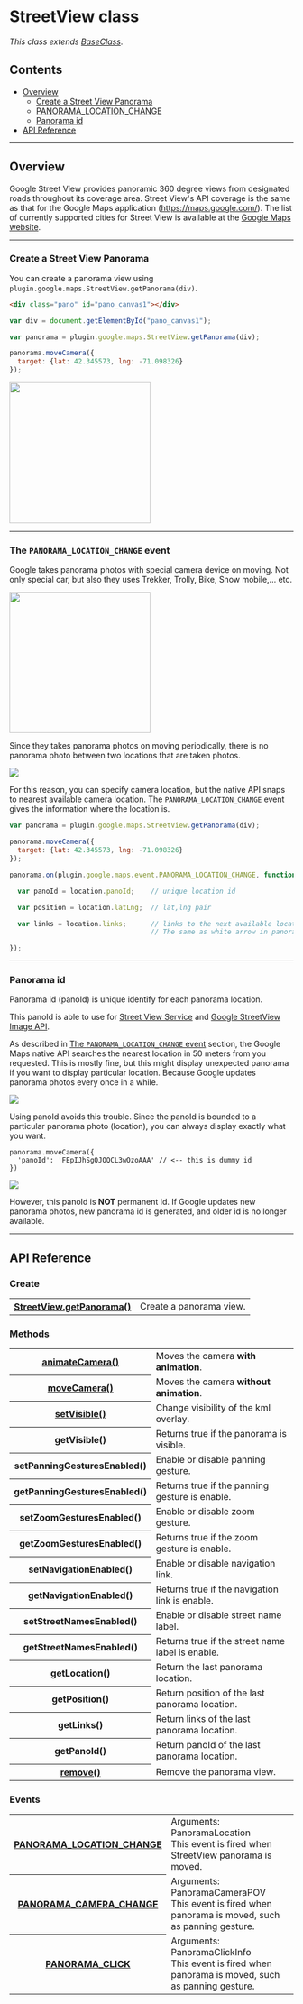 # StreetView class

_This class extends [BaseClass](../BaseClass/README.md)_.

## Contents

  - <a href="#overview">Overview</a>
    - <a href="#create-a-streetview-panorama">Create a Street View Panorama</a>
    - <a href="#the-panorama_location_change-event">PANORAMA_LOCATION_CHANGE</a>
    - <a href="#panorama-id">Panorama id</a>
  - <a href="#api-reference">API Reference</a>

------------


## Overview

Google Street View provides panoramic 360 degree views from designated roads throughout its coverage area.
Street View's API coverage is the same as that for the Google Maps application (https://maps.google.com/).
The list of currently supported cities for Street View is available at the [Google Maps website](https://www.google.com/streetview/understand/#where).



------------

### Create a Street View Panorama

You can create a panorama view using `plugin.google.maps.StreetView.getPanorama(div)`.

```html
<div class="pano" id="pano_canvas1"></div>
```

```js
var div = document.getElementById("pano_canvas1");

var panorama = plugin.google.maps.StreetView.getPanorama(div);

panorama.moveCamera({
  target: {lat: 42.345573, lng: -71.098326}
});
```

<img src="getPanorama/image1.png" width="250">


------------

### The `PANORAMA_LOCATION_CHANGE` event

Google takes panorama photos with special camera device on moving.
Not only special car, but also they uses Trekker, Trolly, Bike, Snow mobile,... etc.

<img src="device-car.jpg" width="250" >

Since they takes panorama photos on moving periodically, there is no panorama photo between two locations that are taken photos.

<img src="take_panorama1.png" >

For this reason, you can specify camera location, but the native API snaps to nearest available camera location.
The `PANORAMA_LOCATION_CHANGE` event gives the information where the location is.

```js
var panorama = plugin.google.maps.StreetView.getPanorama(div);

panorama.moveCamera({
  target: {lat: 42.345573, lng: -71.098326}
});

panorama.on(plugin.google.maps.event.PANORAMA_LOCATION_CHANGE, function(location) {

  var panoId = location.panoId;    // unique location id

  var position = location.latLng;  // lat,lng pair

  var links = location.links;      // links to the next available locations.
                                   // The same as white arrow in panorama.

});

```


------------

### Panorama id

Panorama id (panoId) is unique identify for each panorama location.

This panoId is able to use for [Street View Service](https://developers.google.com/maps/documentation/javascript/streetview) and [Google StreetView Image API](https://developers.google.com/maps/documentation/streetview/intro).

As described in [The `PANORAMA_LOCATION_CHANGE` event](#the-panorama_location_change-event) section, the Google Maps native API searches the nearest location in 50 meters from you requested. This is mostly fine, but this might display unexpected panorama if you want to display particular location. Because Google updates panorama photos every once in a while.

<img src="take_panorama2.png" >

Using panoId avoids this trouble. Since the panoId is bounded to a particular panorama photo (location), you can always display exactly what you want.

```
panorama.moveCamera({
  'panoId': 'FEpIJhSgQJOQCL3wOzoAAA' // <-- this is dummy id
})
```

<img src="take_panorama3.png" >

However, this panoId is **NOT** permanent Id. If Google updates new panorama photos, new panorama id is generated, and older id is no longer available.

------------------------------------------------------------

## API Reference


### Create

<table>
    <tr>
        <th><a href="./getPanorama/README.md">StreetView.getPanorama()</a></th>
        <td>Create a panorama view.</td>
    </tr>
</table>

### Methods

<table>
  <tr>
      <th><a href="./animateCamera/README.md">animateCamera()</a></th>
      <td>Moves the camera <b>with animation</b>.</td>
  </tr>
  <tr>
      <th><a href="./moveCamera/README.md">moveCamera()</a></th>
      <td>Moves the camera <b>without animation</b>.</td>
  </tr>
  <tr>
      <th><a href="./setVisible/README.md">setVisible()</a></th>
      <td>Change visibility of the kml overlay.</td>
  </tr>
  <tr>
      <th>getVisible()</th>
      <td>Returns true if the panorama is visible.</td>
  </tr>
  <tr>
      <th>setPanningGesturesEnabled()</th>
      <td>Enable or disable panning gesture.</td>
  </tr>
  <tr>
      <th>getPanningGesturesEnabled()</th>
      <td>Returns true if the panning gesture is enable.</td>
  </tr>
  <tr>
      <th>setZoomGesturesEnabled()</th>
      <td>Enable or disable zoom gesture.</td>
  </tr>
  <tr>
      <th>getZoomGesturesEnabled()</th>
      <td>Returns true if the zoom gesture is enable.</td>
  </tr>
  <tr>
      <th>setNavigationEnabled()</th>
      <td>Enable or disable navigation link.</td>
  </tr>
  <tr>
      <th>getNavigationEnabled()</th>
      <td>Returns true if the navigation link is enable.</td>
  </tr>
  <tr>
      <th>setStreetNamesEnabled()</th>
      <td>Enable or disable street name label.</td>
  </tr>
  <tr>
      <th>getStreetNamesEnabled()</th>
      <td>Returns true if the street name label is enable.</td>
  </tr>
  <tr>
      <th>getLocation()</th>
      <td>Return the last panorama location.</td>
  </tr>
  <tr>
      <th>getPosition()</th>
      <td>Return position of the last panorama location.</td>
  </tr>
  <tr>
      <th>getLinks()</th>
      <td>Return links of the last panorama location.</td>
  </tr>
  <tr>
      <th>getPanoId()</th>
      <td>Return panoId of the last panorama location.</td>
  </tr>
  <tr>
    <th><a href="./remove/README.md">remove()</a></th>
    <td>Remove the panorama view.</td>
  </tr>
</table>

### Events
<table>
  <tr>
    <th><a href="./PANORAMA_LOCATION_CHANGE/README.md">PANORAMA_LOCATION_CHANGE</a></th>
    <td>Arguments:  PanoramaLocation<br>This event is fired when StreetView panorama is moved.</td>
  </tr>
  <tr>
    <th><a href="./PANORAMA_CAMERA_CHANGE/README.md">PANORAMA_CAMERA_CHANGE</a></th>
    <td>Arguments:  PanoramaCameraPOV<br>This event is fired when panorama is moved, such as panning gesture.</td>
  </tr>
  <tr>
    <th><a href="./PANORAMA_CLICK/README.md">PANORAMA_CLICK</a></th>
    <td>Arguments:  PanoramaClickInfo<br>This event is fired when panorama is moved, such as panning gesture.</td>
  </tr>
</table>

